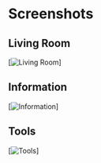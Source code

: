 # Screenshots

## Living Room

[![Living Room](../screenshots/Livingroom.png)]

## Information

[![Information](../screenshots/Information.png)]

## Tools
[![Tools](../screenshots/Tools.png)]